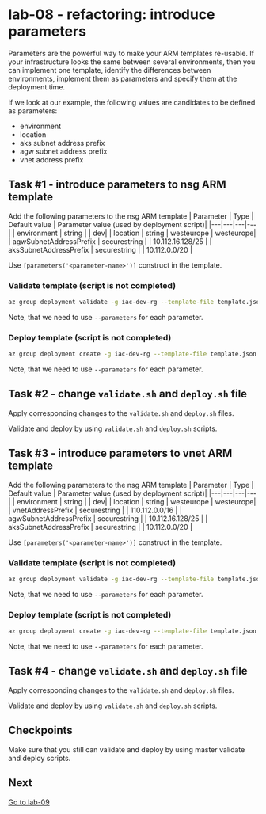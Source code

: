 # lab-08 - refactoring: introduce parameters

Parameters are the powerful way to make your ARM templates re-usable. If your infrastructure looks the same between several environments, then you can implement one template, identify the differences between environments, implement them as parameters and specify them at the deployment time.

If we look at our example, the following values are candidates to be defined as parameters:

* environment
* location
* aks subnet address prefix
* agw subnet address prefix
* vnet address prefix

## Task #1 - introduce parameters to nsg ARM template

Add the following parameters to the nsg ARM template
| Parameter  | Type | Default value | Parameter value (used by deployment script)|
|---|---|---|---|
| environment | string | | dev|
| location | string | westeurope | westeurope|
| agwSubnetAddressPrefix | securestring | | 10.112.16.128/25 |
| aksSubnetAddressPrefix | securestring | | 10.112.0.0/20 |

Use `[parameters('<parameter-name>')]` construct in the template.

### Validate template (script is not completed)

```bash
az group deployment validate -g iac-dev-rg --template-file template.json --parameters location=westeurope --parameters environment=dev ...
```

Note, that we need to use `--parameters` for each parameter.

### Deploy template (script is not completed)

```bash
az group deployment create -g iac-dev-rg --template-file template.json --parameters location=westeurope --parameters environment=dev ...
```

Note, that we need to use `--parameters` for each parameter.

## Task #2 - change `validate.sh` and `deploy.sh` file

Apply corresponding changes to the `validate.sh` and `deploy.sh` files.

Validate and deploy by using `validate.sh` and `deploy.sh` scripts.

## Task #3 - introduce parameters to vnet ARM template

Add the following parameters to the nsg ARM template
| Parameter  | Type | Default value | Parameter value (used by deployment script)|
|---|---|---|---|
| environment | string | | dev|
| location | string | westeurope | westeurope|
| vnetAddressPrefix | securestring | | 110.112.0.0/16 |
| agwSubnetAddressPrefix | securestring | | 10.112.16.128/25 |
| aksSubnetAddressPrefix | securestring | | 10.112.0.0/20 |

Use `[parameters('<parameter-name>')]` construct in the template.

### Validate template (script is not completed)

```bash
az group deployment validate -g iac-dev-rg --template-file template.json --parameters location=westeurope --parameters environment=dev ...
```

Note, that we need to use `--parameters` for each parameter.

### Deploy template (script is not completed)

```bash
az group deployment create -g iac-dev-rg --template-file template.json --parameters location=westeurope --parameters environment=dev ...
```

Note, that we need to use `--parameters` for each parameter.

## Task #4 - change `validate.sh` and `deploy.sh` file

Apply corresponding changes to the `validate.sh` and `deploy.sh` files.

Validate and deploy by using `validate.sh` and `deploy.sh` scripts.

## Checkpoints

Make sure that you still can validate and deploy by using master validate and deploy scripts.

## Next

[Go to lab-09](../lab-09/readme.md)

